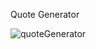 Quote Generator

![quoteGenerator](https://user-images.githubusercontent.com/75909425/210670079-c50192c1-5bbf-4ae1-9e4b-805ee8fad64f.png)
